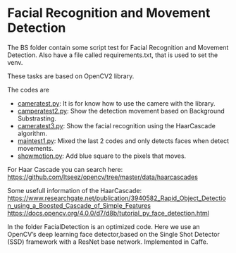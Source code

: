# Facial Recognition and Movement Detection

The BS folder contain some script test for Facial Recognition and Movement Detection. Also have a file called requirements.txt, that is used to set the venv.

These tasks are based on OpenCV2 library.

The codes are

- [cameratest.py](https://github.com/Marivera3/Diseno/blob/master/BS/cameratest.py): It is for know how to use the camere with the library.
- [camperatest2.py](https://github.com/Marivera3/Diseno/blob/master/BS/cameratest2.py): Show the detection movement based on Background Substrasting.
- [cameratest3.py](https://github.com/Marivera3/Diseno/blob/master/BS/cameratest3.py): Show the facial recognition using the HaarCascade algorithm.
- [maintest1.py](https://github.com/Marivera3/Diseno/blob/master/BS/maintest1.py): Mixed the last 2 codes and only detects faces when detect movements.
- [showmotion.py](https://github.com/Marivera3/Diseno/blob/master/BS/showmotion.py): Add blue square to the pixels that moves.


For Haar Cascade you can search here:
https://github.com/Itseez/opencv/tree/master/data/haarcascades

Some usefull information of the HaarCascade:
https://www.researchgate.net/publication/3940582_Rapid_Object_Detection_using_a_Boosted_Cascade_of_Simple_Features
https://docs.opencv.org/4.0.0/d7/d8b/tutorial_py_face_detection.html



In the folder FacialDetection is an optimized code. Here we use an OpenCV’s deep learning face detector,based on the Single Shot Detector (SSD) framework with a ResNet base network. Implemented in Caffe.


